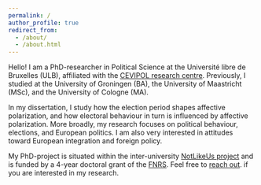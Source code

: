 ```yaml
---
permalink: /
author_profile: true
redirect_from: 
  - /about/
  - /about.html
---
```


Hello! I am a PhD-researcher in Political Science at the Université libre de Bruxelles (ULB), affiliated with the [CEVIPOL research centre](https://cevipol.phisoc.ulb.be/en/about). Previously, I studied at the University of Groningen (BA), the University of Maastricht (MSc), and the University of Cologne (MA).

In my dissertation, I study how the election period shapes affective polarization, and how electoral behaviour in turn is influenced by affective polarization. More broadly, my research focuses on political behaviour, elections, and European politics. I am also very interested in attitudes toward European integration and foreign policy. 

My PhD-project is situated within the inter-university [NotLikeUs project](https://notlikeus.be) and is funded by a 4-year doctoral grant of the [FNRS](https://www.frs-fnrs.be/en/). Feel free to [reach out](mailto:bjarn.eck@ulb.be). if you are interested in my research.
